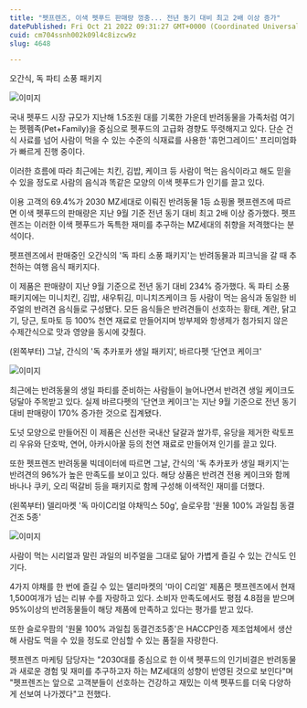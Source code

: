 ```yaml
---
title: "펫프렌즈, 이색 펫푸드 판매량 껑충... 전년 동기 대비 최고 2배 이상 증가"
datePublished: Fri Oct 21 2022 09:31:27 GMT+0000 (Coordinated Universal Time)
cuid: cm704ssnh002k09l4c8izcw9z
slug: 4648

---
```



오간식, 독 파티 소풍 패키지

![이미지](https://cdn.hashnode.com/res/hashnode/image/upload/v1739257141220/2b7722e1-46c3-4ebf-addd-fa0976fe02a3.jpeg)

국내 펫푸드 시장 규모가 지난해 1.5조원 대를 기록한 가운데 반려동물을 가족처럼 여기는 펫펨족(Pet+Family)을 중심으로 펫푸드의 고급화 경향도 뚜렷해지고 있다. 단순 건식 사료를 넘어 사람이 먹을 수 있는 수준의 식재료를 사용한 '휴먼그레이드' 프리미엄화가 빠르게 진행 중이다.

이러한 흐름에 따라 최근에는 치킨, 김밥, 케이크 등 사람이 먹는 음식이라고 해도 믿을 수 있을 정도로 사람의 음식과 똑같은 모양의 이색 펫푸드가 인기를 끌고 있다.

이용 고객의 69.4%가 2030 MZ세대로 이뤄진 반려동물 1등 쇼핑몰 펫프렌즈에 따르면 이색 펫푸드의 판매량은 지난 9월 기준 전년 동기 대비 최고 2배 이상 증가했다. 펫프렌즈는 이러한 이색 펫푸드가 독특한 재미를 추구하는 MZ세대의 취향을 저격했다는 분석이다.

펫프렌즈에서 판매중인 오간식의 '독 파티 소풍 패키지'는 반려동물과 피크닉을 갈 때 추천하는 여행 음식 패키지다.

이 제품은 판매량이 지난 9월 기준으로 전년 동기 대비 234% 증가했다. 독 파티 소풍 패키지에는 미니치킨, 김밥, 새우튀김, 미니치즈케이크 등 사람이 먹는 음식과 동일한 비주얼의 반려견 음식들로 구성됐다. 모든 음식들은 반려견들이 선호하는 황태, 계란, 닭고기, 당근, 토마토 등 100% 천연 재료로 만들어지며 방부제와 항생제가 첨가되지 않은 수제간식으로 맛과 영양을 동시에 갖췄다.

(왼쪽부터) 그날, 간식의 '독 추카포카 생일 패키지’, 바르다펫 ‘단연코 케이크'

![이미지](https://cdn.hashnode.com/res/hashnode/image/upload/v1739257143566/24c5e235-2f50-4abd-84d7-4680d5c71552.jpeg)

최근에는 반려동물의 생일 파티를 준비하는 사람들이 늘어나면서 반려견 생일 케이크도 덩달아 주목받고 있다. 실제 바르다펫의 '단연코 케이크'는 지난 9월 기준으로 전년 동기 대비 판매량이 170% 증가한 것으로 집계됐다.

도넛 모양으로 만들어진 이 제품은 신선한 국내산 달걀과 쌀가루, 유당을 제거한 락토프리 우유와 단호박, 연어, 아카시아꿀 등의 천연 재료로 만들어져 인기를 끌고 있다.

또한 펫프렌즈 반려동물 빅데이터에 따르면 그날, 간식의 '독 추카포카 생일 패키지'는 반려견의 96%가 높은 만족도를 보이고 있다. 해당 상품은 반려견 전용 케이크와 함께 바나나 쿠키, 오리 떡갈비 등을 패키지로 함께 구성해 이색적인 재미를 더했다.

(왼쪽부터) 델리마켓 '독 마이C리얼 야채믹스 50g', 슬로우팜 '원물 100% 과일칩 동결건조 5종'

![이미지](https://cdn.hashnode.com/res/hashnode/image/upload/v1739257145952/2dc32ab6-9f72-4713-94dc-3c77e9add1c6.jpeg)

사람이 먹는 시리얼과 말린 과일의 비주얼을 그대로 닮아 가볍게 즐길 수 있는 간식도 인기다.

4가지 야채를 한 번에 즐길 수 있는 델리마켓의 '마이 C리얼' 제품은 펫프렌즈에서 현재 1,500여개가 넘는 리뷰 수를 자랑하고 있다. 소비자 만족도에서도 평점 4.8점을 받으며 95%이상의 반려동물들이 해당 제품에 만족하고 있다는 평가를 받고 있다.

또한 슬로우팜의 '원물 100% 과일칩 동결건조5종'은 HACCP인증 제조업체에서 생산해 사람도 먹을 수 있을 정도로 안심할 수 있는 품질을 자랑한다.

펫프렌즈 마케팅 담당자는 "2030대를 중심으로 한 이색 펫푸드의 인기비결은 반려동물과 새로운 경험 및 재미를 추구하고자 하는 MZ세대의 성향이 반영된 것으로 보인다"며 "펫프렌즈는 앞으로 고객분들이 선호하는 건강하고 재밌는 이색 펫푸드를 더욱 다양하게 선보여 나가겠다"고 전했다.